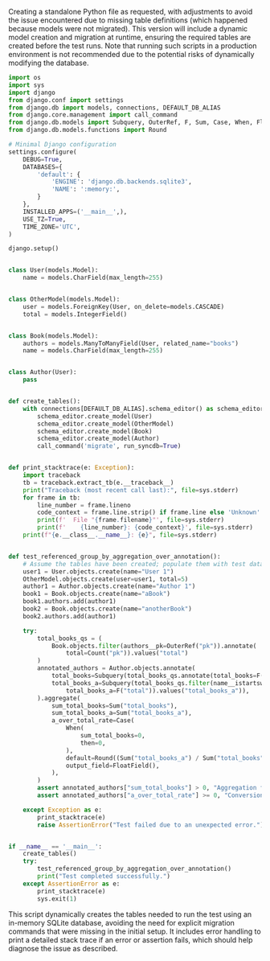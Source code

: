 Creating a standalone Python file as requested, with adjustments to avoid the issue encountered due to missing table definitions (which happened because models were not migrated). This version will include a dynamic model creation and migration at runtime, ensuring the required tables are created before the test runs. Note that running such scripts in a production environment is not recommended due to the potential risks of dynamically modifying the database.

```python
import os
import sys
import django
from django.conf import settings
from django.db import models, connections, DEFAULT_DB_ALIAS
from django.core.management import call_command
from django.db.models import Subquery, OuterRef, F, Sum, Case, When, FloatField, Count
from django.db.models.functions import Round

# Minimal Django configuration
settings.configure(
    DEBUG=True,
    DATABASES={
        'default': {
            'ENGINE': 'django.db.backends.sqlite3',
            'NAME': ':memory:',
        }
    },
    INSTALLED_APPS=('__main__',),
    USE_TZ=True,
    TIME_ZONE='UTC',
)

django.setup()


class User(models.Model):
    name = models.CharField(max_length=255)


class OtherModel(models.Model):
    user = models.ForeignKey(User, on_delete=models.CASCADE)
    total = models.IntegerField()


class Book(models.Model):
    authors = models.ManyToManyField(User, related_name="books")
    name = models.CharField(max_length=255)


class Author(User):
    pass


def create_tables():
    with connections[DEFAULT_DB_ALIAS].schema_editor() as schema_editor:
        schema_editor.create_model(User)
        schema_editor.create_model(OtherModel)
        schema_editor.create_model(Book)
        schema_editor.create_model(Author)
        call_command('migrate', run_syncdb=True)


def print_stacktrace(e: Exception):
    import traceback
    tb = traceback.extract_tb(e.__traceback__)
    print("Traceback (most recent call last):", file=sys.stderr)
    for frame in tb:
        line_number = frame.lineno
        code_context = frame.line.strip() if frame.line else 'Unknown'
        print(f'  File "{frame.filename}"', file=sys.stderr)
        print(f'    {line_number}: {code_context}', file=sys.stderr)
    print(f"{e.__class__.__name__}: {e}", file=sys.stderr)


def test_referenced_group_by_aggregation_over_annotation():
    # Assume the tables have been created; populate them with test data
    user1 = User.objects.create(name="User 1")
    OtherModel.objects.create(user=user1, total=5)
    author1 = Author.objects.create(name="Author 1")
    book1 = Book.objects.create(name="aBook")
    book1.authors.add(author1)
    book2 = Book.objects.create(name="anotherBook")
    book2.authors.add(author1)

    try:
        total_books_qs = (
            Book.objects.filter(authors__pk=OuterRef("pk")).annotate(
                total=Count("pk")).values("total")
        )
        annotated_authors = Author.objects.annotate(
            total_books=Subquery(total_books_qs.annotate(total_books=F("total")).values("total_books")),
            total_books_a=Subquery(total_books_qs.filter(name__istartswith="a").annotate(
                total_books_a=F("total")).values("total_books_a")),
        ).aggregate(
            sum_total_books=Sum("total_books"),
            sum_total_books_a=Sum("total_books_a"),
            a_over_total_rate=Case(
                When(
                    sum_total_books=0,
                    then=0,
                ),
                default=Round((Sum("total_books_a") / Sum("total_books")) * 100, 2),
                output_field=FloatField(),
            ),
        )
        assert annotated_authors["sum_total_books"] > 0, "Aggregation failed to sum total books"
        assert annotated_authors["a_over_total_rate"] >= 0, "Conversion rate calculation failed"

    except Exception as e:
        print_stacktrace(e)
        raise AssertionError("Test failed due to an unexpected error.")


if __name__ == '__main__':
    create_tables()
    try:
        test_referenced_group_by_aggregation_over_annotation()
        print("Test completed successfully.")
    except AssertionError as e:
        print_stacktrace(e)
        sys.exit(1)
```

This script dynamically creates the tables needed to run the test using an in-memory SQLite database, avoiding the need for explicit migration commands that were missing in the initial setup. It includes error handling to print a detailed stack trace if an error or assertion fails, which should help diagnose the issue as described.